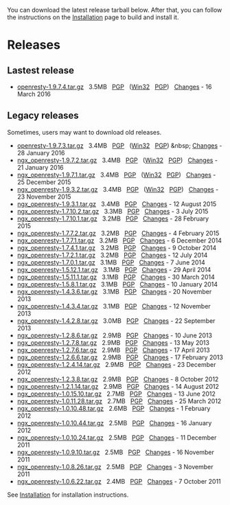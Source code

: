 <!---
    @title         Download
    @creator       Yichun Zhang
    @created       2011-06-21 04:25 GMT
    @modifier      Yichun Zhang
    @modifier_link yichun-zhang
    @modified      2016-03-17 02:33 GMT
    @changes       332
--->

You can download the latest release tarball below. After that, you can follow the instructions on the [Installation](installation.html) page to build and install it.

# Releases

##  Lastest release
* [openresty-1.9.7.4.tar.gz](https://openresty.org/download/openresty-1.9.7.4.tar.gz) &nbsp; 3.5MB &nbsp; [PGP](https://openresty.org/download/openresty-1.9.7.4.tar.gz.asc) &nbsp; ([Win32](https://openresty.org/download/openresty-1.9.7.4-win32.zip) &nbsp; [PGP](https://openresty.org/download/openresty-1.9.7.4-win32.zip.asc)) &nbsp; [Changes](change-log-1009007.html) - 16 March 2016

##  Legacy releases
Sometimes, users may want to download old releases.
* [openresty-1.9.7.3.tar.gz](https://openresty.org/download/openresty-1.9.7.3.tar.gz) &nbsp; 3.4MB &nbsp; [PGP](https://openresty.org/download/openresty-1.9.7.3.tar.gz.asc) &nbsp; ([Win32](https://openresty.org/download/openresty-1.9.7.3-win32.zip) &nbsp;  [PGP](https://openresty.org/download/openresty-1.9.7.3-win32.zip.asc)) &amp;nbsp; [Changes](change-log-1009007.html) - 28 January 2016
* [ngx_openresty-1.9.7.2.tar.gz](https://openresty.org/download/ngx_openresty-1.9.7.2.tar.gz) &nbsp; 3.4MB &nbsp; [PGP](https://openresty.org/download/ngx_openresty-1.9.7.2.tar.gz.asc) &nbsp; ([Win32](https://openresty.org/download/ngx_openresty-1.9.7.2-win32.zip) &nbsp; [PGP](https://openresty.org/download/ngx_openresty-1.9.7.2-win32.zip.asc)) &nbsp; [Changes](change-log-1009007.html) - 21 January 2016
* [ngx_openresty-1.9.7.1.tar.gz](https://openresty.org/download/ngx_openresty-1.9.7.1.tar.gz) &nbsp; 3.4MB &nbsp; [PGP](https://openresty.org/download/ngx_openresty-1.9.7.1.tar.gz.asc) &nbsp; ([Win32](https://openresty.org/download/ngx_openresty-1.9.7.1-win32.zip) &nbsp; [PGP](https://openresty.org/download/ngx_openresty-1.9.7.1-win32.zip.asc)) &nbsp; [Changes](change-log-1009007.html) - 25 December 2015
* [ngx_openresty-1.9.3.2.tar.gz](https://openresty.org/download/ngx_openresty-1.9.3.2.tar.gz) &nbsp; 3.4MB &nbsp; [PGP](https://openresty.org/download/ngx_openresty-1.9.3.2.tar.gz.asc) &nbsp; ([Win32](https://openresty.org/download/ngx_openresty-1.9.3.2-win32.zip) &nbsp; [PGP](https://openresty.org/download/ngx_openresty-1.9.3.2-win32.zip.asc)) &nbsp; [Changes](change-log-1009003.html) - 23 November 2015
* [ngx_openresty-1.9.3.1.tar.gz](https://openresty.org/download/ngx_openresty-1.9.3.1.tar.gz) &nbsp; 3.4MB &nbsp; [PGP](https://openresty.org/download/ngx_openresty-1.9.3.1.tar.gz.asc) &nbsp; [Changes](change-log-1009003.html) - 12 August 2015
* [ngx_openresty-1.7.10.2.tar.gz](https://openresty.org/download/ngx_openresty-1.7.10.2.tar.gz) &nbsp; 3.3MB &nbsp; [PGP](https://openresty.org/download/ngx_openresty-1.7.10.2.tar.gz.asc) &nbsp; [Changes](change-log-1007010.html) - 3 July 2015
* [ngx_openresty-1.7.10.1.tar.gz](https://openresty.org/download/ngx_openresty-1.7.10.1.tar.gz) &nbsp; 3.2MB &nbsp; [PGP](https://openresty.org/download/ngx_openresty-1.7.10.1.tar.gz.asc) &nbsp; [Changes](change-log-1007010.html) - 28 February 2015
* [ngx_openresty-1.7.7.2.tar.gz](https://openresty.org/download/ngx_openresty-1.7.7.2.tar.gz) &nbsp; 3.2MB &nbsp; [PGP](https://openresty.org/download/ngx_openresty-1.7.7.2.tar.gz.asc) &nbsp; [Changes](change-log-1007007.html) - 4 February 2015
* [ngx_openresty-1.7.7.1.tar.gz](https://openresty.org/download/ngx_openresty-1.7.7.1.tar.gz) &nbsp; 3.2MB &nbsp; [PGP](https://openresty.org/download/ngx_openresty-1.7.7.1.tar.gz.asc) &nbsp; [Changes](change-log-1007007.html) - 6 December 2014
* [ngx_openresty-1.7.4.1.tar.gz](https://openresty.org/download/ngx_openresty-1.7.4.1.tar.gz) &nbsp; 3.2MB &nbsp; [PGP](https://openresty.org/download/ngx_openresty-1.7.4.1.tar.gz.asc) &nbsp; [Changes](change-log-1007004.html) - 9 October 2014
* [ngx_openresty-1.7.2.1.tar.gz](https://openresty.org/download/ngx_openresty-1.7.2.1.tar.gz) &nbsp; 3.2MB &nbsp; [PGP](https://openresty.org/download/ngx_openresty-1.7.2.1.tar.gz.asc) &nbsp; [Changes](change-log-1007002.html) - 12 July 2014
* [ngx_openresty-1.7.0.1.tar.gz](https://openresty.org/download/ngx_openresty-1.7.0.1.tar.gz) &nbsp; 3.1MB &nbsp; [PGP](https://openresty.org/download/ngx_openresty-1.7.0.1.tar.gz.asc) &nbsp; [Changes](change-log-1007000.html) - 7 June 2014
* [ngx_openresty-1.5.12.1.tar.gz](https://openresty.org/download/ngx_openresty-1.5.12.1.tar.gz) &nbsp; 3.1MB &nbsp; [PGP](https://openresty.org/download/ngx_openresty-1.5.12.1.tar.gz.asc) &nbsp; [Changes](change-log-1005012.html) - 29 April 2014
* [ngx_openresty-1.5.11.1.tar.gz](https://openresty.org/download/ngx_openresty-1.5.11.1.tar.gz) &nbsp; 3.1MB &nbsp; [PGP](https://openresty.org/download/ngx_openresty-1.5.11.1.tar.gz.asc) &nbsp; [Changes](change-log-1005011.html) - 30 March 2014
* [ngx_openresty-1.5.8.1.tar.gz](https://openresty.org/download/ngx_openresty-1.5.8.1.tar.gz) &nbsp; 3.1MB &nbsp; [PGP](https://openresty.org/download/ngx_openresty-1.5.8.1.tar.gz.asc) &nbsp; [Changes](change-log-1005008.html) - 10 January 2014
* [ngx_openresty-1.4.3.6.tar.gz](https://openresty.org/download/ngx_openresty-1.4.3.6.tar.gz) &nbsp; 3.1MB &nbsp; [PGP](https://openresty.org/download/ngx_openresty-1.4.3.6.tar.gz.asc) &nbsp; [Changes](change-log-1004003.html) - 20 November 2013
* [ngx_openresty-1.4.3.4.tar.gz](https://openresty.org/download/ngx_openresty-1.4.3.4.tar.gz) &nbsp; 3.1MB &nbsp; [PGP](https://openresty.org/download/ngx_openresty-1.4.3.4.tar.gz.asc) &nbsp; [Changes](change-log-1004003.html) - 12 November 2013
* [ngx_openresty-1.4.2.8.tar.gz](https://openresty.org/download/ngx_openresty-1.4.2.8.tar.gz) &nbsp; 3.0MB &nbsp; [PGP](https://openresty.org/download/ngx_openresty-1.4.2.8.tar.gz.asc) &nbsp; [Changes](change-log-1004002.html) - 22 September 2013
* [ngx_openresty-1.2.8.6.tar.gz](https://openresty.org/download/ngx_openresty-1.2.8.6.tar.gz) &nbsp; 2.9MB &nbsp; [PGP](https://openresty.org/download/ngx_openresty-1.2.8.6.tar.gz.asc) &nbsp; [Changes](change-log-1002008.html) - 10 June 2013
* [ngx_openresty-1.2.7.8.tar.gz](https://openresty.org/download/ngx_openresty-1.2.7.8.tar.gz) &nbsp; 2.9MB &nbsp; [PGP](https://openresty.org/download/ngx_openresty-1.2.7.8.tar.gz.asc) &nbsp; [Changes](change-log-1002007.html) - 13 May 2013
* [ngx_openresty-1.2.7.6.tar.gz](https://openresty.org/download/ngx_openresty-1.2.7.6.tar.gz) &nbsp; 2.9MB &nbsp; [PGP](https://openresty.org/download/ngx_openresty-1.2.7.6.tar.gz.asc) &nbsp; [Changes](change-log-1002007.html) - 17 April 2013
* [ngx_openresty-1.2.6.6.tar.gz](https://openresty.org/download/ngx_openresty-1.2.6.6.tar.gz) &nbsp; 2.9MB &nbsp; [PGP](https://openresty.org/download/ngx_openresty-1.2.6.6.tar.gz.asc) &nbsp; [Changes](change-log-1002006.html) - 17 February 2013
* [ngx_openresty-1.2.4.14.tar.gz](https://openresty.org/download/ngx_openresty-1.2.4.14.tar.gz) &nbsp; 2.9MB &nbsp; [PGP](https://openresty.org/download/ngx_openresty-1.2.4.14.tar.gz.asc) &nbsp; [Changes](change-log-1002004.html) - 23 December 2012
* [ngx_openresty-1.2.3.8.tar.gz](https://openresty.org/download/ngx_openresty-1.2.3.8.tar.gz) &nbsp; 2.9MB &nbsp; [PGP](https://openresty.org/download/ngx_openresty-1.2.3.8.tar.gz.asc) &nbsp; [Changes](change-log-1002003.html) - 8 October 2012
* [ngx_openresty-1.2.1.14.tar.gz](https://openresty.org/download/ngx_openresty-1.2.1.14.tar.gz) &nbsp; 2.9MB &nbsp; [PGP](https://openresty.org/download/ngx_openresty-1.2.1.14.tar.gz.asc) &nbsp; [Changes](change-log-1002001.html) - 14 August 2012
* [ngx_openresty-1.0.15.10.tar.gz](https://openresty.org/download/ngx_openresty-1.0.15.10.tar.gz) &nbsp; 2.7MB &nbsp; [PGP](https://openresty.org/download/ngx_openresty-1.0.15.10.tar.gz.asc) &nbsp; [Changes](change-log-1000015.html) - 13 June 2012
* [ngx_openresty-1.0.11.28.tar.gz](https://openresty.org/download/ngx_openresty-1.0.11.28.tar.gz) &nbsp; 2.7MB &nbsp; [PGP](https://openresty.org/download/ngx_openresty-1.0.11.28.tar.gz.asc) &nbsp; [Changes](change-log-1000011.html) - 25 March 2012
* [ngx_openresty-1.0.10.48.tar.gz](https://openresty.org/download/ngx_openresty-1.0.10.48.tar.gz) &nbsp; 2.6MB &nbsp; [PGP](https://openresty.org/download/ngx_openresty-1.0.10.48.tar.gz.asc) &nbsp; [Changes](change-log-1000010.html) - 1 February 2012
* [ngx_openresty-1.0.10.44.tar.gz](https://openresty.org/download/ngx_openresty-1.0.10.44.tar.gz) &nbsp; 2.5MB &nbsp; [PGP](https://openresty.org/download/ngx_openresty-1.0.10.44.tar.gz.asc) &nbsp; [Changes](change-log-1000010.html) - 16 January 2012
* [ngx_openresty-1.0.10.24.tar.gz](https://openresty.org/download/ngx_openresty-1.0.10.24.tar.gz) &nbsp; 2.5MB &nbsp; [PGP](https://openresty.org/download/ngx_openresty-1.0.10.24.tar.gz.asc) &nbsp; [Changes](change-log-1000010.html) - 11 December 2011
* [ngx_openresty-1.0.9.10.tar.gz](https://openresty.org/download/ngx_openresty-1.0.9.10.tar.gz) &nbsp; 2.5MB &nbsp; [PGP](https://openresty.org/download/ngx_openresty-1.0.9.10.tar.gz.asc) &nbsp; [Changes](change-log-1000009.html) - 16 November 2011
* [ngx_openresty-1.0.8.26.tar.gz](https://openresty.org/download/ngx_openresty-1.0.8.26.tar.gz) &nbsp; 2.5MB &nbsp; [PGP](https://openresty.org/download/ngx_openresty-1.0.8.26.tar.gz.asc) &nbsp; [Changes](change-log-1000008.html) - 3 November 2011
* [ngx_openresty-1.0.6.22.tar.gz](https://openresty.org/download/ngx_openresty-1.0.6.22.tar.gz) &nbsp; 2.4MB &nbsp; [PGP](https://openresty.org/download/ngx_openresty-1.0.6.22.tar.gz.asc) &nbsp; [Changes](change-log-1000006.html) - 7 October 2011

See [Installation](installation.html) for installation instructions.
